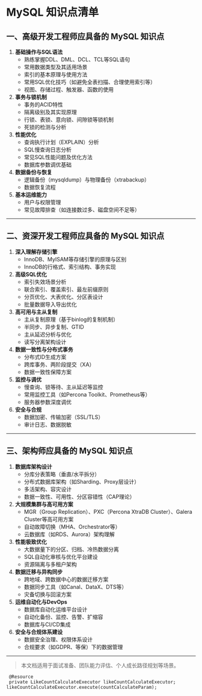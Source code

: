 # MySQL 知识点清单

## 一、高级开发工程师应具备的 MySQL 知识点

1. **基础操作与SQL语法**
   - 熟练掌握DDL、DML、DCL、TCL等SQL语句
   - 常用数据类型及其适用场景
   - 索引的基本原理与使用方法
   - 常用SQL优化技巧（如避免全表扫描、合理使用索引等）
   - 视图、存储过程、触发器、函数的使用
2. **事务与锁机制**
   - 事务的ACID特性
   - 隔离级别及其实现原理
   - 行锁、表锁、意向锁、间隙锁等锁机制
   - 死锁的检测与分析
3. **性能优化**
   - 查询执行计划（EXPLAIN）分析
   - SQL慢查询日志分析
   - 常见SQL性能问题及优化方法
   - 数据库参数调优基础
4. **数据备份与恢复**
   - 逻辑备份（mysqldump）与物理备份（xtrabackup）
   - 数据恢复流程
5. **基本运维能力**
   - 用户与权限管理
   - 常见故障排查（如连接数过多、磁盘空间不足等）

---

## 二、资深开发工程师应具备的 MySQL 知识点

1. **深入理解存储引擎**
   - InnoDB、MyISAM等存储引擎的原理与区别
   - InnoDB的行格式、索引结构、事务实现
2. **高级SQL优化**
   - 索引失效场景分析
   - 联合索引、覆盖索引、最左前缀原则
   - 分页优化、大表优化、分区表设计
   - 批量数据导入导出优化
3. **高可用与主从复制**
   - 主从复制原理（基于binlog的复制机制）
   - 半同步、异步复制、GTID
   - 主从延迟分析与优化
   - 读写分离架构设计
4. **数据一致性与分布式事务**
   - 分布式ID生成方案
   - 跨库事务、两阶段提交（XA）
   - 数据一致性保障方案
5. **监控与调优**
   - 慢查询、锁等待、主从延迟等监控
   - 常用监控工具（如Percona Toolkit、Prometheus等）
   - 服务器参数深度调优
6. **安全与合规**
   - 数据加密、传输加密（SSL/TLS）
   - 审计日志、数据脱敏

---

## 三、架构师应具备的 MySQL 知识点

1. **数据库架构设计**
   - 分库分表策略（垂直/水平拆分）
   - 分布式数据库架构（如Sharding、Proxy层设计）
   - 多活架构、容灾设计
   - 数据一致性、可用性、分区容错性（CAP理论）
2. **大规模集群与高可用方案**
   - MGR（Group Replication）、PXC（Percona XtraDB Cluster）、Galera Cluster等高可用方案
   - 自动故障切换（MHA、Orchestrator等）
   - 云数据库（如RDS、Aurora）架构理解
3. **性能极致优化**
   - 大数据量下的分区、归档、冷热数据分离
   - SQL自动化审核与优化平台建设
   - 资源隔离与多租户架构
4. **数据迁移与异构同步**
   - 跨地域、跨数据中心的数据迁移方案
   - 数据同步工具（如Canal、DataX、DTS等）
   - 灾备切换与回滚方案
5. **运维自动化与DevOps**
   - 数据库自动化运维平台设计
   - 自动化备份、监控、告警、扩缩容
   - 数据库与CI/CD集成
6. **安全与合规体系建设**
   - 数据安全治理、权限体系设计
   - 合规要求（如GDPR、等保）下的数据管理

---

> 本文档适用于面试准备、团队能力评估、个人成长路径规划等场景。 











```
 @Resource
 private LikeCountCalculateExecutor likeCountCalculateExecutor;
likeCountCalculateExecutor.execute(countCalculateParam);
```